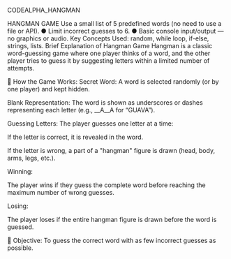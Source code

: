 CODEALPHA_HANGMAN

HANGMAN GAME Use a small list of 5 predefined words (no need to use a file or API). ● Limit incorrect guesses to 6. ● Basic console input/output — no graphics or audio. Key Concepts Used: random, while loop, if-else, strings, lists. Brief Explanation of Hangman Game Hangman is a classic word-guessing game where one player thinks of a word, and the other player tries to guess it by suggesting letters within a limited number of attempts.

🔸 How the Game Works: Secret Word: A word is selected randomly (or by one player) and kept hidden.

Blank Representation: The word is shown as underscores or dashes representing each letter (e.g., __A__A for “GUAVA”).

Guessing Letters: The player guesses one letter at a time:

If the letter is correct, it is revealed in the word.

If the letter is wrong, a part of a "hangman" figure is drawn (head, body, arms, legs, etc.).

Winning:

The player wins if they guess the complete word before reaching the maximum number of wrong guesses.

Losing:

The player loses if the entire hangman figure is drawn before the word is guessed.

🔸 Objective: To guess the correct word with as few incorrect guesses as possible.
